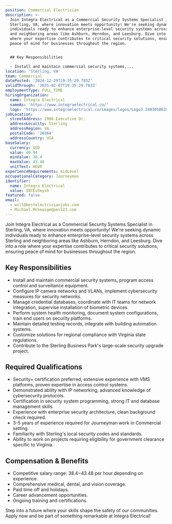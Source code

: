 ```yaml
---
position: Commercial Electrician
description: >-
  Join Integra Electrical as a Commercial Security Systems Specialist in
  Sterling, VA, where innovation meets opportunity! We're seeking dynamic
  individuals ready to enhance enterprise-level security systems across Sterling
  and neighboring areas like Ashburn, Herndon, and Leesburg. Dive into a role
  where your expertise contributes to critical security solutions, ensuring
  peace of mind for businesses throughout the region.


  ## Key Responsibilities

  - Install and maintain commercial security systems,...
location: 'Sterling, VA'
team: Commercial
datePosted: '2024-12-29T19:35:29.783Z'
validThrough: '2025-02-07T19:35:29.783Z'
employmentType: FULL_TIME
hiringOrganization:
  name: Integra Electrical
  sameAs: 'https://www.integraelectrical.co/'
  logo: 'https://www.integraelectrical.co/images/logos/Logo2.2403050635216.png'
jobLocation:
  streetAddress: 2998 Executive Dr.
  addressLocality: Sterling
  addressRegion: VA
  postalCode: '20164'
  addressCountry: USA
baseSalary:
  currency: USD
  value: 40.94
  minValue: 38.4
  maxValue: 43.48
  unitText: HOUR
experienceRequirements: midLevel
occupationalCategory: Journeyman
identifier:
  name: Integra Electrical
  value: INTEu5myxh
featured: false
email:
  - will@bestelectricianjobs.com
  - Michael.Mckeaige@pes123.com
---
```




Join Integra Electrical as a Commercial Security Systems Specialist in Sterling, VA, where innovation meets opportunity! We're seeking dynamic individuals ready to enhance enterprise-level security systems across Sterling and neighboring areas like Ashburn, Herndon, and Leesburg. Dive into a role where your expertise contributes to critical security solutions, ensuring peace of mind for businesses throughout the region.

## Key Responsibilities
- Install and maintain commercial security systems, program access control and surveillance equipment.
- Configure IP camera networks and VLANs, implement cybersecurity measures for security networks.
- Manage credential databases, coordinate with IT teams for network integration, supervise installation of biometric devices.
- Perform system health monitoring, document system configurations, train end users on security platforms.
- Maintain detailed testing records, integrate with building automation systems.
- Customize solutions for regional compliance with Virginia state regulations.
- Contribute to the Sterling Business Park's large-scale security upgrade project.

## Required Qualifications 
- Security+ certification preferred, extensive experience with VMS platforms, proven expertise in access control systems.
- Demonstrated ability with IP networking, advanced knowledge of cybersecurity protocols.
- Certification in security system programming, strong IT and database management skills.
- Experience with enterprise security architecture, clean background check required.
- 3-5 years of experience required for Journeyman work in Commercial setting.
- Familiarity with Sterling's local security codes and standards.
- Ability to work on projects requiring eligibility for government clearance specific to Virginia.

## Compensation & Benefits
- Competitive salary range: $38.4-$43.48 per hour depending on experience.
- Comprehensive medical, dental, and vision coverage.
- Paid time off and holidays.
- Career advancement opportunities.
- Ongoing training and certifications.

Step into a future where your skills shape the safety of our communities. Apply now and be part of something remarkable at Integra Electrical!